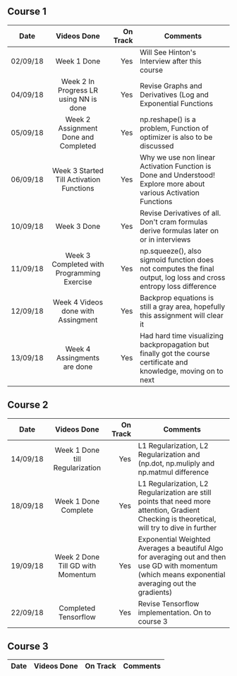 ## Course 1

| Date        | Videos Done           | On Track  | Comments |
| ------------- |:-------------:| -----:|-----------------|
| 02/09/18  | Week 1 Done | Yes | Will See Hinton's Interview after this course |
| 04/09/18  | Week 2 In Progress LR using NN is done | Yes | Revise Graphs and Derivatives (Log and Exponential Functions |
| 05/09/18  | Week 2 Assignment Done and Completed | Yes | np.reshape() is a problem, Function of optimizer is also to be discussed |
| 06/09/18  | Week 3 Started Till Activation Functions | Yes | Why we use non linear Activation Function is Done and Understood! Explore more about various Activation Functions|
| 10/09/18  | Week 3 Done | Yes | Revise Derivatives of all. Don't cram formulas derive formulas later on or in interviews|
| 11/09/18  | Week 3 Completed with Programming Exercise | Yes | np.squeeze(), also sigmoid function does not computes the final output, log loss and cross entropy loss difference|
| 12/09/18  | Week 4 Videos done with Assingment | Yes | Backprop equations is still a gray area, hopefully this assignment will clear it|
| 13/09/18  | Week 4 Assingments are done | Yes |  Had hard time visualizing backpropagation but finally got the course certificate and knowledge, moving on to next|

## Course 2

| Date        | Videos Done           | On Track  | Comments |
| ------------- |:-------------:| -----:|-----------------|
| 14/09/18  | Week 1 Done till Regularization | Yes |L1 Regularization, L2 Regularization and (np.dot, np.muliply and np.matmul difference |
| 18/09/18  | Week 1 Done Complete | Yes |L1 Regularization, L2 Regularization are still points that need more attention, Gradient Checking is theoretical, will try to dive in further |
| 19/09/18  | Week 2 Done Till GD with Momentum | Yes | Exponential Weighted Averages a beautiful Algo for averaging out and then use GD with momentum (which means exponential averaging out the gradients)|
| 22/09/18  | Completed Tensorflow | Yes | Revise Tensorflow implementation. On to course 3|


## Course 3

| Date        | Videos Done           | On Track  | Comments |
| ------------- |:-------------:| -----:|-----------------|
